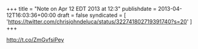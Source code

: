 +++
title = "Note on Apr 12 EDT 2013 at 12:3"
publishdate = 2013-04-12T16:03:36+00:00
draft = false
syndicated = [ 'https://twitter.com/chrisjohndeluca/status/322741802719391740?s=20' ]
+++

http://t.co/ZmGvfsiPey
